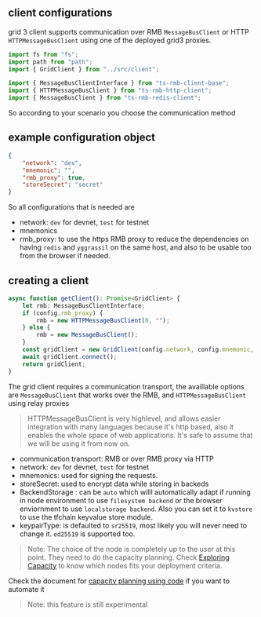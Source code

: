 ## client configurations

grid 3 client supports communication over RMB `MessageBusClient` or HTTP `HTTPMessageBusClient` using one of the deployed grid3 proxies.


```typescript
import fs from "fs";
import path from "path";
import { GridClient } from "../src/client";

import { MessageBusClientInterface } from "ts-rmb-client-base";
import { HTTPMessageBusClient } from "ts-rmb-http-client";
import { MessageBusClient } from "ts-rmb-redis-client";

```

So according to your scenario you choose the communication method

## example configuration object

```json
{
    "network": "dev",
    "mnemonic": "",
    "rmb_proxy": true,
    "storeSecret": "secret"
}
```

So all configurations that is needed are
- network: `dev` for devnet, `test` for testnet
- mnemonics
- rmb_proxy: to use the https RMB proxy to reduce the dependencies on having `redis` and `yggrassil` on the same host, and also to be usable too from the browser if needed.

## creating a client

```typescript
async function getClient(): Promise<GridClient> {
    let rmb: MessageBusClientInterface;
    if (config.rmb_proxy) {
        rmb = new HTTPMessageBusClient(0, "");
    } else {
        rmb = new MessageBusClient();
    }
    const gridClient = new GridClient(config.network, config.mnemonic, config.storeSecret, rmb, "", BackendStorageType.auto, KeypairType.sr25519);
    await gridClient.connect();
    return gridClient;
}
```
The grid client requires a communication transport, the availlable options are `MessageBusClient` that works over the RMB, and `HTTPMessageBusClient` using relay proxies 

> HTTPMessageBusClient is very highlevel, and allows easier integration with many languages because it's http based, also it enables the whole space of web applications. It's safe to assume that we will be using it from now on.

- communication transport: RMB or over RMB proxy via HTTP
- network: `dev` for devnet, `test` for testnet
- mnemonics: used for signing the requests.
- storeSecret: used to encrypt data while storing in backeds
- BackendStorage : can be `auto` which willl automatically adapt if running in node environment to use `filesystem backend` or the browser enviornment to use `localstorage backend`. Also you can set it to `kvstore` to use the tfchain keyvalue store module.
- keypairType: is defaulted to `sr25519`, most likely you will never need to change it. `ed25519` is supported too.



> Note: The choice of the node is completely up to the user at this point. They need to do the capacity planning. Check [Exploring Capacity](grid3_explorer) to know which nodes fits your deployment criteria.

Check the document for [capacity planning using code](grid3_javascript_capacity_planning) if you want to automate it
> Note: this feature is still experimental